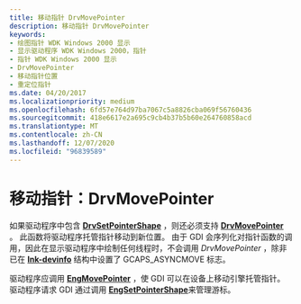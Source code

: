 ```yaml
---
title: 移动指针 DrvMovePointer
description: 移动指针 DrvMovePointer
keywords:
- 绘图指针 WDK Windows 2000 显示
- 显示驱动程序 WDK Windows 2000，指针
- 指针 WDK Windows 2000 显示
- DrvMovePointer
- 移动指针位置
- 重定位指针
ms.date: 04/20/2017
ms.localizationpriority: medium
ms.openlocfilehash: 6fd57e764d97ba7067c5a8826cba069f56760436
ms.sourcegitcommit: 418e6617e2a695c9cb4b37b5b60e264760858acd
ms.translationtype: MT
ms.contentlocale: zh-CN
ms.lasthandoff: 12/07/2020
ms.locfileid: "96839589"
---
```

# <a name="moving-the-pointer-drvmovepointer"></a>移动指针：DrvMovePointer

如果驱动程序中包含 [**DrvSetPointerShape**](/windows/win32/api/winddi/nf-winddi-drvsetpointershape) ，则还必须支持 [**DrvMovePointer**](/windows/win32/api/winddi/nf-winddi-drvmovepointer) 。 此函数将驱动程序托管指针移动到新位置。 由于 GDI 会序列化对指针函数的调用，因此在显示驱动程序中绘制任何线程时，不会调用 *DrvMovePointer* ，除非已在 [**lnk-devinfo**](/windows/win32/api/winddi/ns-winddi-devinfo) 结构中设置了 GCAPS_ASYNCMOVE 标志。

驱动程序应调用 [**EngMovePointer**](/windows/win32/api/winddi/nf-winddi-engmovepointer) ，使 GDI 可以在设备上移动引擎托管指针。 驱动程序请求 GDI 通过调用 [**EngSetPointerShape**](/windows/win32/api/winddi/nf-winddi-engsetpointershape)来管理游标。
